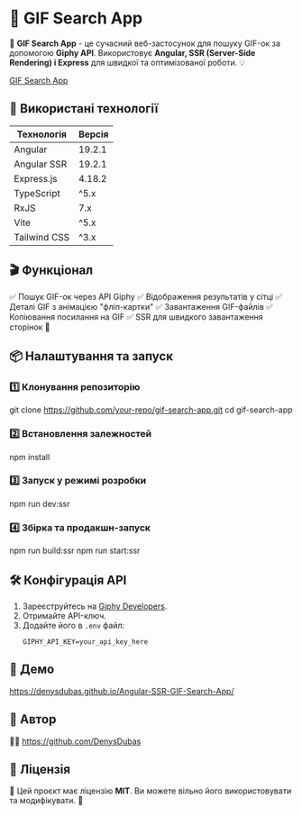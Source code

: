 # 🎨 GIF Search App

🚀 **GIF Search App** - це сучасний веб-застосунок для пошуку GIF-ок за допомогою **Giphy API**.
Використовує **Angular, SSR (Server-Side Rendering) і Express** для швидкої та оптимізованої роботи. 💡

[GIF Search App](https://user-images.githubusercontent.com/demo.gif)


## 🔧 **Використані технології**

| Технологія          | Версія |
|---------------------|--------|
| Angular            | 19.2.1  |
| Angular SSR        | 19.2.1  |
| Express.js         | 4.18.2  |
| TypeScript         | ^5.x    |
| RxJS               | 7.x     |
| Vite               | ^5.x    |
| Tailwind CSS       | ^3.x    |


## 🎬 **Функціонал**
✅ Пошук GIF-ок через API Giphy
✅ Відображення результатів у сітці
✅ Деталі GIF з анімацією "фліп-картки"
✅ Завантаження GIF-файлів
✅ Копіювання посилання на GIF
✅ SSR для швидкого завантаження сторінок 🚀


## 📦 **Налаштування та запуск**

### 1️⃣ **Клонування репозиторію**
git clone https://github.com/your-repo/gif-search-app.git
cd gif-search-app

### 2️⃣ **Встановлення залежностей**
npm install

### 3️⃣ **Запуск у режимі розробки**
npm run dev:ssr


### 4️⃣ **Збірка та продакшн-запуск**
npm run build:ssr
npm run start:ssr


## 🛠 **Конфігурація API**
1. Зареєструйтесь на [Giphy Developers](https://developers.giphy.com/).
2. Отримайте API-ключ.
3. Додайте його в `.env` файл:
   ```env
   GIPHY_API_KEY=your_api_key_here
   ```


## 🎨 **Демо**
https://denysdubas.github.io/Angular-SSR-GIF-Search-App/


## 📝 **Автор**
👨‍💻 https://github.com/DenysDubas


## 📜 **Ліцензія**
📝 Цей проєкт має ліцензію **MIT**. Ви можете вільно його використовувати та модифікувати. 🚀


